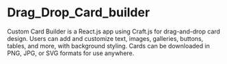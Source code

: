 # Drag_Drop_Card_builder
Custom Card Builder is a React.js app using Craft.js for drag-and-drop card design. Users can add and customize text, images, galleries, buttons, tables, and more, with background styling. Cards can be downloaded in PNG, JPG, or SVG formats for use anywhere.
